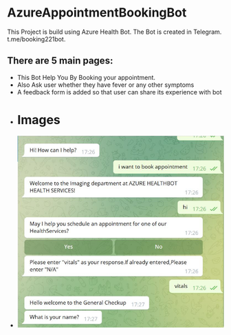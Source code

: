 # AzureAppointmentBookingBot
This Project is build using Azure Health Bot. 
The Bot is created in Telegram.
t.me/booking221bot.
## There are 5 main pages:
* This Bot Help You By Booking your appointment.
* Also Ask user whether they have fever or any other symptoms
* A feedback form is added so that user can share its experience with bot
* # Images 
* ![](Img/pic1.JPG)
